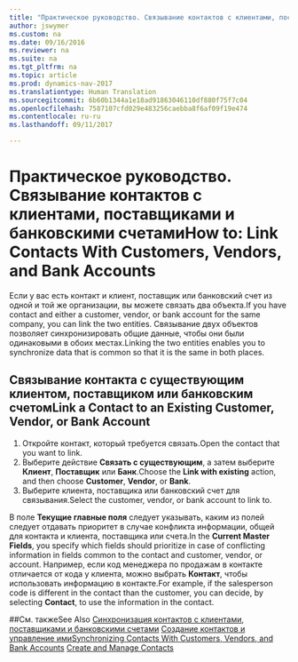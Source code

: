 ```yaml
---
title: "Практическое руководство. Связывание контактов с клиентами, поставщиками и банковскими счетами"
author: jswymer
ms.custom: na
ms.date: 09/16/2016
ms.reviewer: na
ms.suite: na
ms.tgt_pltfrm: na
ms.topic: article
ms.prod: dynamics-nav-2017
ms.translationtype: Human Translation
ms.sourcegitcommit: 6b60b1344a1e18ad91863046110df880f75f7c04
ms.openlocfilehash: 7587107cfd029e483256caebba8f6af09f19e474
ms.contentlocale: ru-ru
ms.lasthandoff: 09/11/2017

---
```

# <a name="how-to-link-contacts-with-customers-vendors-and-bank-accounts"></a><span data-ttu-id="2530d-102">Практическое руководство. Связывание контактов с клиентами, поставщиками и банковскими счетами</span><span class="sxs-lookup"><span data-stu-id="2530d-102">How to: Link Contacts With Customers, Vendors, and Bank Accounts</span></span>
<span data-ttu-id="2530d-103">Если у вас есть контакт и клиент, поставщик или банковский счет из одной и той же организации, вы можете связать два объекта.</span><span class="sxs-lookup"><span data-stu-id="2530d-103">If you have contact and either a customer, vendor, or bank account for the same company, you can link the two entities.</span></span> <span data-ttu-id="2530d-104">Связывание двух объектов позволяет синхронизировать общие данные, чтобы они были одинаковыми в обоих местах.</span><span class="sxs-lookup"><span data-stu-id="2530d-104">Linking the two entities enables you to synchronize data that is common so that it is the same in both places.</span></span>

## <a name="link-a-contact-to-an-existing-customer-vendor-or-bank-account"></a><span data-ttu-id="2530d-105">Связывание контакта с существующим клиентом, поставщиком или банковским счетом</span><span class="sxs-lookup"><span data-stu-id="2530d-105">Link a Contact to an Existing Customer, Vendor, or Bank Account</span></span>
1. <span data-ttu-id="2530d-106">Откройте контакт, который требуется связать.</span><span class="sxs-lookup"><span data-stu-id="2530d-106">Open the contact that you want to link.</span></span>
2. <span data-ttu-id="2530d-107">Выберите действие **Связать с существующим**, а затем выберите **Клиент**, **Поставщик** или **Банк**.</span><span class="sxs-lookup"><span data-stu-id="2530d-107">Choose the **Link with existing** action, and then choose **Customer**, **Vendor**, or **Bank**.</span></span>
3. <span data-ttu-id="2530d-108">Выберите клиента, поставщика или банковский счет для связывания.</span><span class="sxs-lookup"><span data-stu-id="2530d-108">Select the customer, vendor, or bank account to link to.</span></span>

 <span data-ttu-id="2530d-109">В поле **Текущие главные поля** следует указывать, каким из полей следует отдавать приоритет в случае конфликта информации, общей для контакта и клиента, поставщика или счета.</span><span class="sxs-lookup"><span data-stu-id="2530d-109">In the **Current Master Fields**, you specify which fields should prioritize in case of conflicting information in fields common to the contact and customer, vendor, or account.</span></span> <span data-ttu-id="2530d-110">Например, если код менеджера по продажам в контакте отличается от кода у клиента, можно выбрать **Контакт**, чтобы использовать информацию в контакте.</span><span class="sxs-lookup"><span data-stu-id="2530d-110">For example, if the salesperson code is different in the contact than the customer, you can decide, by selecting **Contact**, to use the information in the contact.</span></span>


##<a name="see-also"></a><span data-ttu-id="2530d-111">См. также</span><span class="sxs-lookup"><span data-stu-id="2530d-111">See Also</span></span>
<span data-ttu-id="2530d-112">[Синхронизация контактов с клиентами, поставщиками и банковскими счетами](marketing-synchronize-contacts-customers-vendors-bank-accounts.md)
[Создание контактов и управление ими](marketing-contacts.md)</span><span class="sxs-lookup"><span data-stu-id="2530d-112">[Synchronizing Contacts With Customers, Vendors, and Bank Accounts](marketing-synchronize-contacts-customers-vendors-bank-accounts.md)
[Create and Manage Contacts](marketing-contacts.md)</span></span>  

